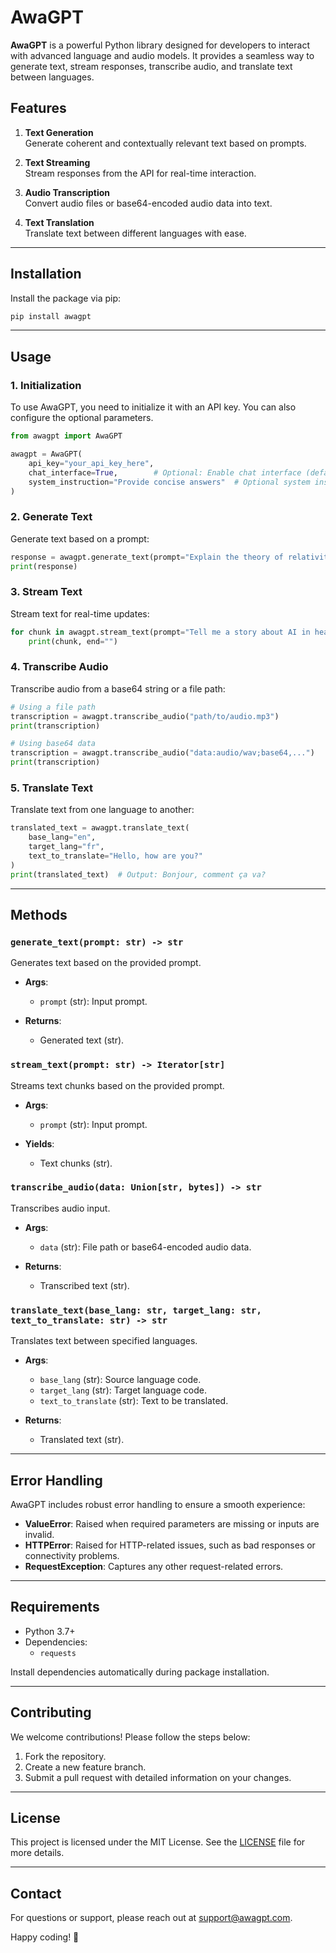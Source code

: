 # AwaGPT

**AwaGPT** is a powerful Python library designed for developers to interact with advanced language and audio models. It provides a seamless way to generate text, stream responses, transcribe audio, and translate text between languages.

## Features

1. **Text Generation**  
   Generate coherent and contextually relevant text based on prompts.
   
2. **Text Streaming**  
   Stream responses from the API for real-time interaction.
   
3. **Audio Transcription**  
   Convert audio files or base64-encoded audio data into text.
   
4. **Text Translation**  
   Translate text between different languages with ease.

---

## Installation

Install the package via pip:

```bash
pip install awagpt
```

---

## Usage

### 1. **Initialization**

To use AwaGPT, you need to initialize it with an API key. You can also configure the optional parameters.

```python
from awagpt import AwaGPT

awagpt = AwaGPT(
    api_key="your_api_key_here", 
    chat_interface=True,        # Optional: Enable chat interface (default: False)
    system_instruction="Provide concise answers"  # Optional system instruction
)
```

### 2. **Generate Text**

Generate text based on a prompt:

```python
response = awagpt.generate_text(prompt="Explain the theory of relativity.")
print(response)
```

### 3. **Stream Text**

Stream text for real-time updates:

```python
for chunk in awagpt.stream_text(prompt="Tell me a story about AI in healthcare."):
    print(chunk, end="")
```

### 4. **Transcribe Audio**

Transcribe audio from a base64 string or a file path:

```python
# Using a file path
transcription = awagpt.transcribe_audio("path/to/audio.mp3")
print(transcription)

# Using base64 data
transcription = awagpt.transcribe_audio("data:audio/wav;base64,...")
print(transcription)
```

### 5. **Translate Text**

Translate text from one language to another:

```python
translated_text = awagpt.translate_text(
    base_lang="en", 
    target_lang="fr", 
    text_to_translate="Hello, how are you?"
)
print(translated_text)  # Output: Bonjour, comment ça va?
```

---

## Methods

### `generate_text(prompt: str) -> str`
Generates text based on the provided prompt.

- **Args**:
  - `prompt` (str): Input prompt.
  
- **Returns**: 
  - Generated text (str).

### `stream_text(prompt: str) -> Iterator[str]`
Streams text chunks based on the provided prompt.

- **Args**:
  - `prompt` (str): Input prompt.
  
- **Yields**: 
  - Text chunks (str).

### `transcribe_audio(data: Union[str, bytes]) -> str`
Transcribes audio input.

- **Args**:
  - `data` (str): File path or base64-encoded audio data.
  
- **Returns**:
  - Transcribed text (str).

### `translate_text(base_lang: str, target_lang: str, text_to_translate: str) -> str`
Translates text between specified languages.

- **Args**:
  - `base_lang` (str): Source language code.
  - `target_lang` (str): Target language code.
  - `text_to_translate` (str): Text to be translated.
  
- **Returns**:
  - Translated text (str).

---

## Error Handling

AwaGPT includes robust error handling to ensure a smooth experience:

- **ValueError**: Raised when required parameters are missing or inputs are invalid.
- **HTTPError**: Raised for HTTP-related issues, such as bad responses or connectivity problems.
- **RequestException**: Captures any other request-related errors.

---

## Requirements

- Python 3.7+
- Dependencies:
  - `requests`

Install dependencies automatically during package installation.

---

## Contributing

We welcome contributions! Please follow the steps below:

1. Fork the repository.
2. Create a new feature branch.
3. Submit a pull request with detailed information on your changes.

---

## License

This project is licensed under the MIT License. See the [LICENSE](LICENSE) file for more details.

---

## Contact

For questions or support, please reach out at [support@awagpt.com](mailto:info@awagpt.com).

Happy coding! 🚀
